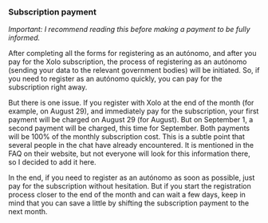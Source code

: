### Subscription payment

_Important: I recommend reading this before making a payment to be fully informed._

After completing all the forms for registering as an autónomo, and after you pay for the Xolo subscription, the process
of registering as an autónomo (sending your data to the relevant government bodies) will be initiated. So, if you need
to register as an autónomo quickly, you can pay for the subscription right away.

But there is one issue. If you register with Xolo at the end of the month (for example, on August 29), and immediately
pay for the subscription, your first payment will be charged on August 29 (for August). But on September 1, a second
payment will be charged, this time for September. Both payments will be 100% of the monthly subscription cost. This is a
subtle point that several people in the chat have already encountered. It is mentioned in the FAQ on their website, but
not everyone will look for this information there, so I decided to add it here.

In the end, if you need to register as an autónomo as soon as possible, just pay for the subscription without
hesitation. But if you start the registration process closer to the end of the month and can wait a few days, keep in
mind that you can save a little by shifting the subscription payment to the next month.

